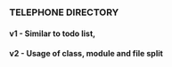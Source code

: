 ### TELEPHONE DIRECTORY
#### v1 - Similar to todo list,  

#### v2 - Usage of class, module and file split
